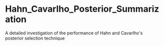 # Hahn_Cavarlho_Posterior_Summarization
A detailed investigation of the performance of Hahn and Cavarlho's posterior selection technique

